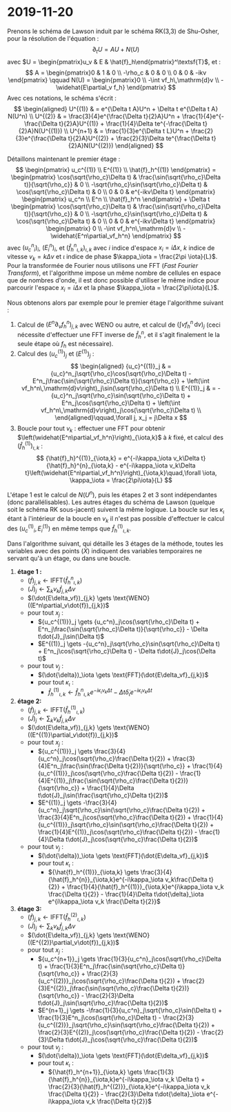 # 2019-11-20

Prenons le schéma de Lawson induit par le schéma RK(3,3) de Shu-Osher, pour la résolution de l'équation :
$$
  \partial_t U = AU + N(U)
$$
avec $U = \begin{pmatrix}u_v & E & \hat{f}_h\end{pmatrix}^\textsf{T}$, et :
$$
  A = \begin{pmatrix}0 & 1 & 0 \\ -\rho_c & 0 & 0 \\ 0 & 0 & -ikv \end{pmatrix} \qquad N(U) = \begin{pmatrix}0 \\ -\int vf_h\,\mathrm{d}v \\ - \widehat{E\partial_v f_h} \end{pmatrix}
$$
Avec ces notations, le schéma s'écrit :
$$
  \begin{aligned}
    U^{(1)} & = e^{\Delta t A}U^n + \Delta t e^{\Delta t A} N(U^n) \\
    U^{(2)} & = \frac{3}{4}e^{\frac{\Delta t}{2}A}U^n + \frac{1}{4}e^{-\frac{\Delta t}{2}A}U^{(1)} + \frac{1}{4}\Delta te^{-\frac{\Delta t}{2}A}N(U^{(1)}) \\
    U^{n+1} & = \frac{1}{3}e^{\Delta t L}U^n + \frac{2}{3}e^{\frac{\Delta t}{2}A}U^{(2)} + \frac{2}{3}\Delta te^{\frac{\Delta t}{2}A}N(U^{(2)})
  \end{aligned}
$$

Détaillons maintenant le premier étage :
$$
  \begin{pmatrix} u_c^{(1)} \\ E^{(1)} \\ \hat{f}_h^{(1)} \end{pmatrix}
    =
  \begin{pmatrix}
     \cos(\sqrt{\rho_c}\Delta t) & \frac{\sin(\sqrt{\rho_c}\Delta t)}{\sqrt{\rho_c}} & 0 \\
    -\sqrt{\rho_c}\sin(\sqrt{\rho_c}\Delta t) & \cos(\sqrt{\rho_c}\Delta t) & 0 \\
    0 & 0 & e^{-ikv\Delta t}
  \end{pmatrix}
  \begin{pmatrix} u_c^n \\ E^n \\ \hat{f}_h^n \end{pmatrix}
  +
  \Delta t \begin{pmatrix}
     \cos(\sqrt{\rho_c}\Delta t) & \frac{\sin(\sqrt{\rho_c}\Delta t)}{\sqrt{\rho_c}} & 0 \\
    -\sqrt{\rho_c}\sin(\sqrt{\rho_c}\Delta t) & \cos(\sqrt{\rho_c}\Delta t) & 0 \\
    0 & 0 & e^{-ikv\Delta t}
  \end{pmatrix}
  \begin{pmatrix} 0 \\ -\int vf_h^n\,\mathrm{d}v \\ -\widehat{E^n\partial_vf_h^n} \end{pmatrix}
$$
avec $({u_c^n}_i)_i$, $(E^n_i)_i$, et $({\hat{f}_h^n}_{\iota,k})_{\iota,k}$ avec $i$ indice d'espace $x_i = i\Delta x$, $k$ indice de vitesse $v_k = k\Delta v$ et $\iota$ indice de phase $\kappa_\iota = \frac{2\pi \iota}{L}$. Pour la transformée de Fourier nous utilisons une FFT (*Fast Fourier Transform*), et l'algorithme impose un même nombre de cellules en espace que de nombres d'onde, il est donc possible d'utiliser le même indice pour parcourir l'espace $x_i = i\Delta x$ et la phase $\kappa_\iota = \frac{2\pi\iota}{L}$.

Nous obtenons alors par exemple pour le premier étage l'algorithme suivant :

1. Calcul de $\left(E^n\partial_vf_h^n\right)_{j,k}$ avec WENO ou autre, et calcul de $(\int vf_h^n\,\mathrm{d}v)_j$ (ceci nécessite d'effectuer une FFT inverse de $\hat{f}_h^n$, et il s'agit finalement le la seule étape où $f_h$ est nécessaire).
2. Calcul des $(u_c^{(1)})_j$ et $(E^{(1)})_j$ :
  $$
    \begin{aligned}
      {u_c}^{(1)}_j & =  {u_c}^n_j\sqrt{\rho_c}\cos(\sqrt{\rho_c}\Delta t) - E^n_j\frac{\sin(\sqrt{\rho_c}\Delta t)}{\sqrt{\rho_c}} + \left(\int vf_h^n\,\mathrm{d}v\right)_j\sin(\sqrt{\rho_c}\Delta t) \\
      E^{(1)}_j     & = -{u_c}^n_j\sqrt{\rho_c}\sin(\sqrt{\rho_c}\Delta t) + E^n_j\cos(\sqrt{\rho_c}\Delta t) + \left(\int vf_h^n\,\mathrm{d}v\right)_j\cos(\sqrt{\rho_c}\Delta t) \\
    \end{aligned}\qquad,\forall j, x_j = j\Delta x
  $$
3. Boucle pour tout $v_k$ : effectuer une FFT pour obtenir $\left(\widehat{E^n\partial_vf_h^n}\right)_{\iota,k}$ à $k$ fixé, et calcul des $(\hat{f}_h^{(1)})_{\iota,k}$ :
  $$
    {\hat{f}_h}^{(1)}_{\iota,k} = e^{-i\kappa_\iota v_k\Delta t}{\hat{f}_h}^{n}_{\iota,k} - e^{-i\kappa_\iota v_k\Delta t}\left(\widehat{E^n\partial_vf_h^n}\right)_{\iota,k}\quad,\forall \iota, \kappa_\iota = \frac{2\pi\iota}{L}
  $$

L'étape 1 est le calcul de $N(U^n)$, puis les étapes 2 et 3 sont indépendantes (donc parallélisables). Les autres étages du schéma de Lawson (quelque soit le schéma RK sous-jacent) suivent la même logique. La boucle sur les $\kappa_\iota$ étant à l'intérieur de la boucle en $v_k$ il n'est pas possible d'effectuer le calcul des $({u_c^{(1)}}_i,E^{(1)}_i)$ en même temps que ${\hat{f}_h^{(1)}}_{\iota,k}$.


Dans l'algorithme suivant, qui détaille les 3 étages de la méthode, toutes les variables avec des points ($\dot{X}$) indiquent des variables temporaires ne servant qu'à un étage, ou dans une boucle.

1. **étage 1 :**
    - $(\dot{f})_{j,k} \gets \text{IFFT}({\hat{f}_h^n}_{\iota,k})$
    - $(\dot{J})_j       \gets \sum_k v_k{\dot{f}}_{j,k}\Delta v$
    - $(\dot{E\delta_vf})_{j,k} \gets \text{WENO}((E^n\partial_v\dot{f})_{j,k})$
    - pour tout $x_j$ :
      - ${u_c^{(1)}}_j \gets  {u_c^n}_j\cos(\sqrt{\rho_c}\Delta t) + E^n_j\frac{\sin(\sqrt{\rho_c}\Delta t)}{\sqrt{\rho_c}} - \Delta t\dot{J}_j\sin(\Delta t)$
      - $E^{(1)}_j     \gets -{u_c^n}_j\sqrt{\rho_c}\sin(\sqrt{\rho_c}\Delta t) + E^n_j\cos(\sqrt{\rho_c}\Delta t) - \Delta t\dot{J}_j\cos(\Delta t)$
    - pour tout $v_j$ :
      - $(\dot{\delta})_\iota \gets \text{FFT}(\dot{E\delta_vf}_{j,k})$
      - pour tout $\kappa_\iota$ :
        - ${\hat{f}_h^{(1)}}_{\iota,k} \gets {\hat{f}_h^{n}}_{\iota,k}e^{-i\kappa_\iota v_k\Delta t} - \Delta t\dot{\delta}_\iota e^{-i\kappa_\iota v_k \Delta t}$
2. **étage 2:**
    - $(\dot{f})_{j,k} \gets \text{IFFT}({\hat{f}_h^{(1)}}_{\iota,k})$
    - $(\dot{J})_j       \gets \sum_k v_k{\dot{f}}_{j,k}\Delta v$
    - $(\dot{E\delta_vf})_{j,k} \gets \text{WENO}((E^{(1)}\partial_v\dot{f})_{j,k})$
    - pour tout $x_j$ :
      - ${u_c^{(1)}}_j \gets  \frac{3}{4}{u_c^n}_j\cos(\sqrt{\rho_c}\frac{\Delta t}{2}) + \frac{3}{4}E^n_j\frac{\sin(\frac{\Delta t}{2})}{\sqrt{\rho_c}} + \frac{1}{4}{u_c^{(1)}}_j\cos(\sqrt{\rho_c}\frac{\Delta t}{2}) - \frac{1}{4}E^{(1)}_j\frac{\sin(\sqrt{\rho_c}\frac{\Delta t}{2})}{\sqrt{\rho_c}} + \frac{1}{4}\Delta t\dot{J}_j\sin(\frac{\sqrt{\rho_c}\Delta t}{2})$
      - $E^{(1)}_j     \gets -\frac{3}{4}{u_c^n}_j\sqrt{\rho_c}\sin(\sqrt{\rho_c}\frac{\Delta t}{2}) + \frac{3}{4}E^n_j\cos(\sqrt{\rho_c}\frac{\Delta t}{2}) + \frac{1}{4}{u_c^{(1)}}_j\sqrt{\rho_c}\sin(\sqrt{\rho_c}\frac{\Delta t}{2}) + \frac{1}{4}E^{(1)}_j\cos(\sqrt{\rho_c}\frac{\Delta t}{2}) - \frac{1}{4}\Delta t\dot{J}_j\cos(\sqrt{\rho_c}\frac{\Delta t}{2})$
    - pour tout $v_j$ :
      - $(\dot{\delta})_\iota \gets \text{FFT}(\dot{E\delta_vf}_{j,k})$
      - pour tout $\kappa_\iota$ :
        - ${\hat{f}_h^{(1)}}_{\iota,k} \gets \frac{3}{4}{\hat{f}_h^{n}}_{\iota,k}e^{-i\kappa_\iota v_k\frac{\Delta t}{2}} + \frac{1}{4}{\hat{f}_h^{(1)}}_{\iota,k}e^{i\kappa_\iota v_k \frac{\Delta t}{2}} - \frac{1}{4}\Delta t\dot{\delta}_\iota e^{i\kappa_\iota v_k \frac{\Delta t}{2}}$
3. **étage 3:**
    - $(\dot{f})_{j,k} \gets \text{IFFT}({\hat{f}_h^{(2)}}_{\iota,k})$
    - $(\dot{J})_j       \gets \sum_k v_k{\dot{f}}_{j,k}\Delta v$
    - $(\dot{E\delta_vf})_{j,k} \gets \text{WENO}((E^{(2)}\partial_v\dot{f})_{j,k})$
    - pour tout $x_j$ :
      - ${u_c^{n+1}}_j \gets  \frac{1}{3}{u_c^n}_j\cos(\sqrt{\rho_c}\Delta t) + \frac{1}{3}E^n_j\frac{\sin(\sqrt{\rho_c}\Delta t)}{\sqrt{\rho_c}} + \frac{2}{3}{u_c^{(2)}}_j\cos(\sqrt{\rho_c}\frac{\Delta t}{2}) + \frac{2}{3}E^{(2)}_j\frac{\sin(\sqrt{\rho_c}\frac{\Delta t}{2})}{\sqrt{\rho_c}} - \frac{2}{3}\Delta t\dot{J}_j\sin(\sqrt{\rho_c}\frac{\Delta t}{2})$
      - $E^{n+1}_j     \gets -\frac{1}{3}{u_c^n}_j\sqrt{\rho_c}\sin(\Delta t) + \frac{1}{3}E^n_j\cos(\sqrt{\rho_c}\Delta t) - \frac{2}{3}{u_c^{(2)}}_j\sqrt{\rho_c}\sin(\sqrt{\rho_c}\frac{\Delta t}{2}) + \frac{2}{3}E^{(2)}_j\cos(\sqrt{\rho_c}\frac{\Delta t}{2}) - \frac{2}{3}\Delta t\dot{J}_j\cos(\sqrt{\rho_c}\frac{\Delta t}{2})$
    - pour tout $v_j$ :
      - $(\dot{\delta})_\iota \gets \text{FFT}(\dot{E\delta_vf}_{j,k})$
      - pour tout $\kappa_\iota$ :
        - ${\hat{f}_h^{n+1}}_{\iota,k} \gets \frac{1}{3}{\hat{f}_h^{n}}_{\iota,k}e^{-i\kappa_\iota v_k \Delta t} + \frac{2}{3}{\hat{f}_h^{(2)}}_{\iota,k}e^{-i\kappa_\iota v_k \frac{\Delta t}{2}} - \frac{2}{3}\Delta t\dot{\delta}_\iota e^{-i\kappa_\iota v_k \frac{\Delta t}{2}}$


